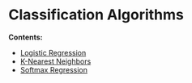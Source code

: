 # Classification Algorithms

**Contents:**

- [Logistic Regression]()
- [K-Nearest Neighbors]()
- [Softmax Regression]()


